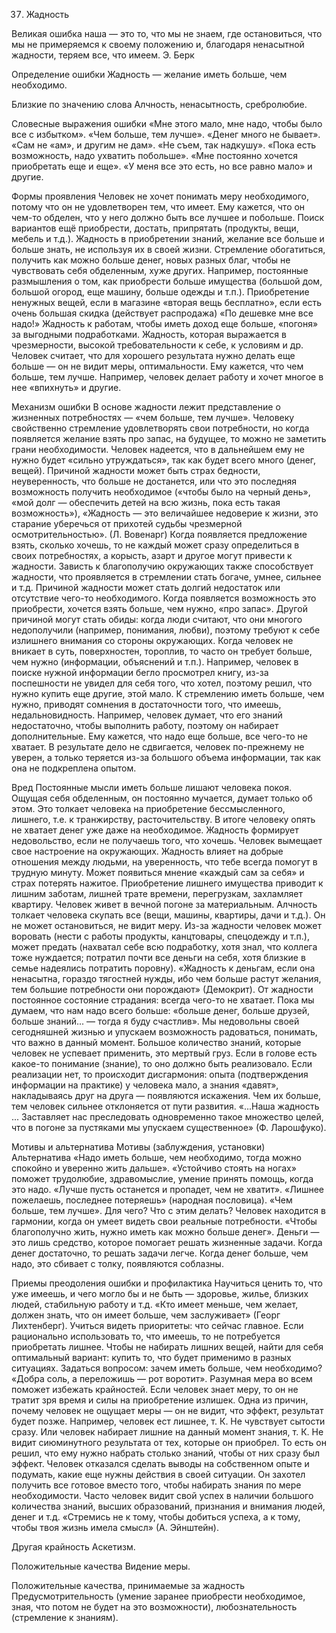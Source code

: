 37. Жадность

Великая ошибка наша — это то, что мы не знаем, 
где остановиться, что мы не примеряемся 
к своему положению и, благодаря 
ненасытной жадности, теряем все, что имеем.
Э. Берк

Определение ошибки
Жадность — желание иметь больше, чем необходимо.

Близкие по значению слова
Алчность, ненасытность, сребролюбие.

Словесные выражения ошибки
«Мне этого мало, мне надо, чтобы было все с избытком».
«Чем больше, тем лучше».
«Денег много не бывает».
«Сам не «ам», и другим не дам».
«Не съем, так надкушу».
«Пока есть возможность, надо ухватить побольше».
«Мне постоянно хочется приобретать еще и еще».
«У меня все это есть, но все равно мало» и другие.

Формы проявления
Человек не хочет понимать меру необходимого, потому что он не удовлетворен тем, что имеет. Ему кажется, что он чем-то обделен, что у него должно быть все лучшее и побольше.
Поиск вариантов ещё приобрести, достать, припрятать (продукты, вещи, мебель и т.д.).
Жадность в приобретении знаний, желание все больше и больше знать, не используя их в своей жизни.
Стремление обогатиться, получить как можно больше денег, новых разных благ, чтобы не чувствовать себя обделенным, хуже других. Например, постоянные размышления о том, как приобрести больше имущества (большой дом, большой огород, еще машину, больше одежды и т.п.).
Приобретение ненужных вещей, если в магазине «вторая вещь бесплатно», если есть очень большая скидка (действует распродажа) «По дешевке мне все надо!»
Жадность к работам, чтобы иметь доход еще больше, «погоня» за выгодными подработками.
Жадность, которая выражается в чрезмерности, высокой требовательности к себе, к условиям и др. Человек считает, что для хорошего результата нужно делать еще больше — он не видит меры, оптимальности. Ему кажется, что чем больше, тем лучше. Например, человек делает работу и хочет многое в нее «впихнуть» и другие.

Механизм ошибки
В основе жадности лежит представление о жизненных потребностях — «чем больше, тем лучше».
Человеку свойственно стремление удовлетворять свои потребности, но когда появляется желание взять про запас, на будущее, то можно не заметить грани необходимости. Человек надеется, что в дальнейшем ему не нужно будет «сильно утруждаться», так как будет всего много (денег, вещей).
Причиной жадности может быть страх бедности, неуверенность, что больше не достанется, или что это последняя возможность получить необходимое («чтобы было на черный день», «мой долг — обеспечить детей на всю жизнь, пока есть такая возможность»), «Жадность — это величайшее недоверие к жизни, это старание уберечься от прихотей судьбы чрезмерной осмотрительностью». (Л. Вовенарг)
Когда появляется предложение взять, сколько хочешь, то не каждый может сразу определиться в своих потребностях, а корысть, азарт и другое могут привести к жадности.
Зависть к благополучию окружающих также способствует жадности, что проявляется в стремлении стать богаче, умнее, сильнее и т.д.
Причиной жадности может стать долгий недостаток или отсутствие чего-то необходимого. Когда появляется возможность это приобрести, хочется взять больше, чем нужно, «про запас».
Другой причиной могут стать обиды: когда люди считают, что они многого недополучили (например, понимания, любви), поэтому требуют к себе излишнего внимания со стороны окружающих.
Когда человек не вникает в суть, поверхностен, тороплив, то часто он требует больше, чем нужно (информации, объяснений и т.п.). Например, человек в поиске нужной информации бегло просмотрел книгу, из-за поспешности не увидел для себя того, что хотел, поэтому решил, что нужно купить еще другие, этой мало.
К стремлению иметь больше, чем нужно, приводят сомнения в достаточности того, что имеешь, недальновидность. Например, человек думает, что его знаний недостаточно, чтобы выполнить работу, поэтому он набирает дополнительные. Ему кажется, что надо еще больше, все чего-то не хватает. В результате дело не сдвигается, человек по-прежнему не уверен, а только теряется из-за большого объема информации, так как она не подкреплена опытом.

Вред
Постоянные мысли иметь больше лишают человека покоя. Ощущая себя обделенным, он постоянно мучается, думает только об этом. Это толкает человека на приобретение бессмысленного, лишнего, т.е. к транжирству, расточительству. В итоге человеку опять не хватает денег уже даже на необходимое.
Жадность формирует недовольство, если не получаешь того, что хочешь. Человек вымещает свое настроение на окружающих.
Жадность влияет на добрые отношения между людьми, на уверенность, что тебе всегда помогут в трудную минуту. Может появиться мнение «каждый сам за себя» и страх потерять нажитое.
Приобретение лишнего имущества приводит к лишним заботам, лишней трате времени, перегрузкам, захламляет квартиру. Человек живет в вечной погоне за материальным.
Алчность толкает человека скупать все (вещи, машины, квартиры, дачи и т.д.). Он не может остановиться, не видит меру.
Из-за жадности человек может воровать (нести с работы продукты, канцтовары, спецодежду и т.п.), может предать (нахватал себе всю подработку, хотя знал, что коллега тоже нуждается; потратил почти все деньги на себя, хотя близкие в семье надеялись потратить поровну).
«Жадность к деньгам, если она ненасытна, гораздо тягостней нужды, ибо чем больше растут желания, тем большие потребности они порождают» (Демокрит).
От жадности постоянное состояние страдания: всегда чего-то не хватает.
Пока мы думаем, что нам надо всего больше: «больше денег, больше друзей, больше знаний... — тогда я буду счастлив». Мы недовольны своей сегодняшней жизнью и упускаем возможность радоваться, понимать, что важно в данный момент.
Большое количество знаний, которые человек не успевает применить, это мертвый груз. Если в голове есть какое-то понимание (знание), то оно должно быть реализовало. Если реализации нет, то происходит дисгармония: опыта (подтверждения информации на практике) у человека мало, а знания «давят», накладываясь друг на друга — появляются искажения. Чем их больше, тем человек сильнее отклоняется от пути развития.
«...Наша жадность ... Заставляет нас преследовать одновременно такое множество целей, что в погоне за пустяками мы упускаем существенное» (Ф. Ларошфуко).

Мотивы и альтернатива
Мотивы (заблуждения, установки)	Альтернатива
«Надо иметь больше, чем необходимо, тогда можно спокойно и уверенно жить дальше».	«Устойчиво стоять на ногах» поможет трудолюбие, здравомыслие, умение принять помощь, когда это надо.
«Лучше пусть останется и пропадет, чем не хватит».	«Лишнее пожелаешь, последнее потеряешь» (народная пословица).
«Чем больше, тем лучше».	Для чего? Что с этим делать? Человек находится в гармонии, когда он умеет видеть свои реальные потребности.
«Чтобы благополучно жить, нужно иметь как можно больше денег».	Деньги — это лишь средство, которое помогает решать жизненные задачи. Когда денег достаточно, то решать задачи легче. Когда денег больше, чем надо, это сбивает с толку, появляются соблазны.

Приемы преодоления ошибки и профилактика
Научиться ценить то, что уже имеешь, и чего могло бы и не быть — здоровье, жилье, близких людей, стабильную работу и т.д. «Кто имеет меньше, чем желает, должен знать, что он имеет больше, чем заслуживает» (Георг Лихтенберг).
Учиться видеть приоритеты: что сейчас главное. Если рационально использовать то, что имеешь, то не потребуется приобретать лишнее.
Чтобы не набирать лишних вещей, найти для себя оптимальный вариант: купить то, что будет применимо в разных ситуациях.
Задаться вопросом: зачем иметь больше, чем необходимо? «Добра соль, а переложишь — рот воротит». Разумная мера во всем поможет избежать крайностей.
Если человек знает меру, то он не тратит зря время и силы на приобретение излишек. Одна из причин, почему человек не ощущает меры — он не видит, что эффект, результат будет позже. Например, человек ест лишнее, т. К. Не чувствует сытости сразу. Или человек набирает лишние на данный момент знания, т. К. Не видит сиюминутного результата от тех, которые он приобрел. То есть он решил, что ему нужно набрать столько знаний, чтобы от них сразу был эффект. Человек отказался сделать выводы на собственном опыте и подумать, какие еще нужны действия в своей ситуации. Он захотел получить все готовое вместо того, чтобы набирать знания по мере необходимости.
Часто человек видит свой успех в наличии большого количества знаний, высших образований, признания и внимания людей, денег и т.д. «Стремись не к тому, чтобы добиться успеха, а к тому, чтобы твоя жизнь имела смысл» (А. Эйнштейн).

Другая крайность
Аскетизм.

Положительные качества
Видение меры.

Положительные качества, принимаемые за жадность
Предусмотрительность (умение заранее приобрести необходимое, зная, что потом не будет на это возможности), любознательность (стремление к знаниям).

